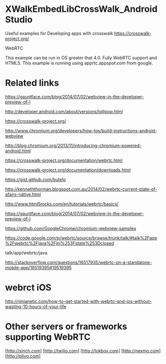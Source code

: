 XWalkEmbedLibCrossWalk_AndroidStudio
====================================

Useful examples for Developing apps with crosswalk https://crosswalk-project.org/


WebRTC

This example can be run in OS greater that 4.0. Fully WebRTC support and HTML5. This example is running using apprtc.appspot.com from google.

Related links
====================================

https://gauntface.com/blog/2014/07/02/webview-in-the-developer-preview-of-l

http://developer.android.com/about/versions/lollipop.html

https://crosswalk-project.org/

http://www.chromium.org/developers/how-tos/build-instructions-android-webview

http://blog.chromium.org/2013/11/introducing-chromium-powered-android.html

https://crosswalk-project.org/documentation/webrtc.html

https://crosswalk-project.org/documentation/downloads.html

https://gist.github.com/butelo

http://kenneththorman.blogspot.com.au/2014/02/webrtc-current-state-of-afairs-native.html

http://www.html5rocks.com/en/tutorials/webrtc/basics/

https://gauntface.com/blog/2014/07/02/webview-in-the-developer-preview-of-l

https://github.com/GoogleChrome/chromium-webview-samples

https://code.google.com/p/webrtc/source/browse/trunk/talk/#talk%2Fapp%2Fwebrtc%2Fjava%2Fjni%253Fstate%253Dclosed

talk/app/webrtc/java

http://stackoverflow.com/questions/16517935/webrtc-on-a-standalone-mobile-app/19519395#19519395


webrct iOS
====================================

http://ninjanetic.com/how-to-get-started-with-webrtc-and-ios-without-wasting-10-hours-of-your-life



Other servers or frameworks supporting WebRTC
====================================

[http://sinch.com]
[http://twilio.com]
[http://tokbox.com]
[http://nexmo.com]
[http://plivo.com] 

